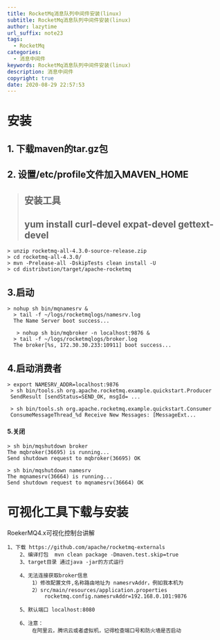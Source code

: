 ```yaml
---
title: RocketMq消息队列中间件安装(linux)
subtitle: RocketMq消息队列中间件安装(linux)
author: lazytime
url_suffix: note23
tags:
  - RocketMq
categories:
  - 消息中间件
keywords: RocketMq消息队列中间件安装(linux)
description: 消息中间件
copyright: true
date: 2020-08-29 22:57:53
---
```


# 安装

## 1. 下载maven的tar.gz包

## 2. 设置/etc/profile文件加入MAVEN_HOME

> ## 安装工具
>
> ## yum install curl-devel expat-devel gettext-devel

```
> unzip rocketmq-all-4.3.0-source-release.zip
> cd rocketmq-all-4.3.0/
> mvn -Prelease-all -DskipTests clean install -U
> cd distribution/target/apache-rocketmq
```

## 3.启动

```
> nohup sh bin/mqnamesrv &
  > tail -f ~/logs/rocketmqlogs/namesrv.log
  The Name Server boot success...
  
   > nohup sh bin/mqbroker -n localhost:9876 &
  > tail -f ~/logs/rocketmqlogs/broker.log 
  The broker[%s, 172.30.30.233:10911] boot success...
```

## 4.启动消费者

```
> export NAMESRV_ADDR=localhost:9876
 > sh bin/tools.sh org.apache.rocketmq.example.quickstart.Producer
 SendResult [sendStatus=SEND_OK, msgId= ...

 > sh bin/tools.sh org.apache.rocketmq.example.quickstart.Consumer
 ConsumeMessageThread_%d Receive New Messages: [MessageExt...
```

#### 5.关闭

```
> sh bin/mqshutdown broker
The mqbroker(36695) is running...
Send shutdown request to mqbroker(36695) OK

> sh bin/mqshutdown namesrv
The mqnamesrv(36664) is running...
Send shutdown request to mqnamesrv(36664) OK
```

# 可视化工具下载与安装

RoekerMQ4.x可视化控制台讲解

```
1、下载 https://github.com/apache/rocketmq-externals
	2、编译打包  mvn clean package -Dmaven.test.skip=true
	3、target目录 通过java -jar的方式运行
	
	4、无法连接获取broker信息
		1）修改配置文件,名称路由地址为 namesrvAddr，例如我本机为
		2）src/main/resources/application.properties
			rocketmq.config.namesrvAddr=192.168.0.101:9876
	
	5、默认端口 localhost:8080
	
	6、注意：
		在阿里云，腾讯云或者虚拟机，记得检查端口号和防火墙是否启动
```